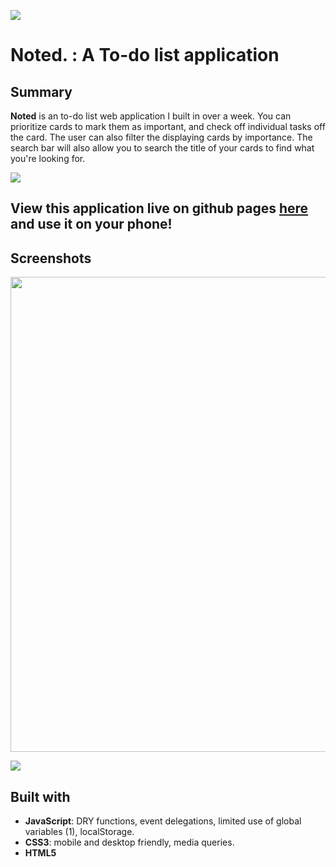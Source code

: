 ![](https://user-images.githubusercontent.com/48811985/67154028-fac19780-f2e3-11e9-93d0-1cd9c140ec8d.png)
# Noted. : A To-do list application

## Summary
**Noted** is an to-do list web application I built in over a week. You can prioritize cards to mark them as important, and check off individual tasks off the card. The user can also filter the displaying cards by importance. The search bar will also allow you to search the title of your cards to find what you're looking for.

![](https://user-images.githubusercontent.com/48811985/67153909-81c14080-f2e1-11e9-924d-6996e1339a6d.gif)

## View this application live on github pages [here](https://edwindelbosque.github.io/Noted./) and use it on your phone!

## Screenshots

<img width="760" src="https://user-images.githubusercontent.com/48811985/67153896-2000d680-f2e1-11e9-8548-688a0b8e5fa1.png">

![](https://user-images.githubusercontent.com/48811985/67153903-65bd9f00-f2e1-11e9-96b5-51e1f54ac3b2.png)

## Built with

- **JavaScript**: DRY functions, event delegations, limited use of global variables (1), localStorage.
- **CSS3**: mobile and desktop friendly, media queries.
- **HTML5**
